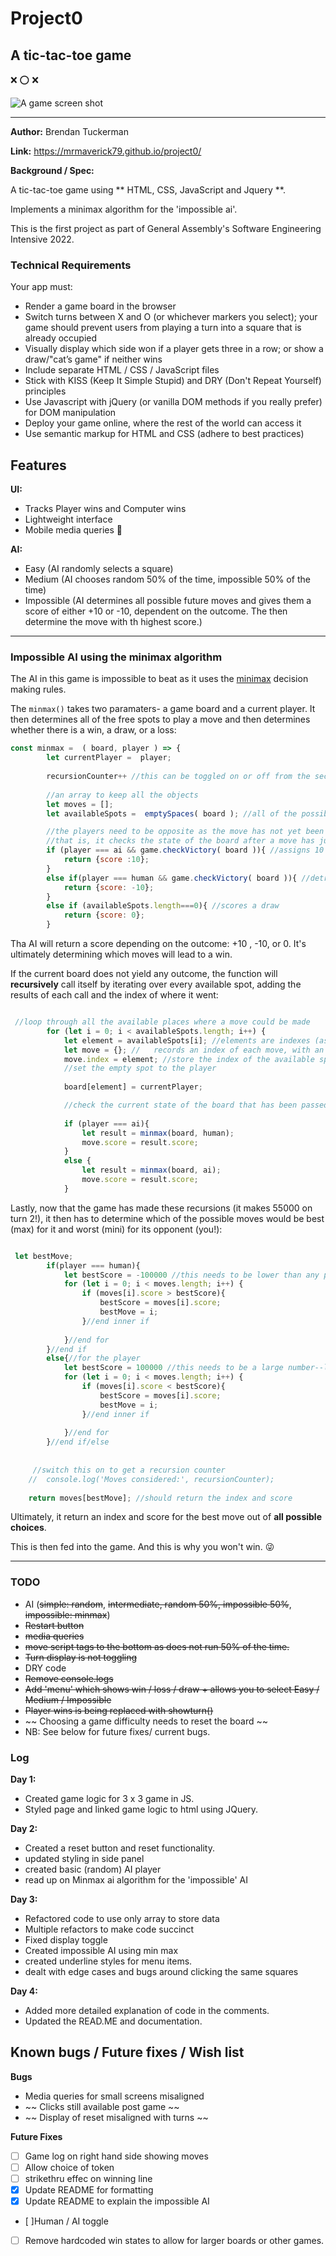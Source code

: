 # Project0
## A tic-tac-toe game
 
:x: :o: :x:

![A game screen shot](https://github.com/MrMaverick79/MrMaverick79.github.io/blob/main/images/TTT-screenshot.png)

----

**Author:** Brendan Tuckerman

**Link:** https://mrmaverick79.github.io/project0/

**Background / Spec:** 

A tic-tac-toe game using ** HTML, CSS, JavaScript and Jquery **.

Implements a minimax algorithm for the 'impossible ai'.

This is the first project as part of General Assembly's Software Engineering Intensive 2022. 

### Technical Requirements

Your app must:

- Render a game board in the browser
- Switch turns between X and O (or whichever markers you select); your game should prevent users from playing a turn into a square that is already occupied
- Visually display which side won if a player gets three in a row; or show a draw/"cat’s game" if neither wins
- Include separate HTML / CSS / JavaScript files
- Stick with KISS (Keep It Simple Stupid) and DRY (Don't Repeat Yourself) principles
- Use Javascript with jQuery (or vanilla DOM methods if you really prefer) for DOM manipulation
- Deploy your game online, where the rest of the world can access it
- Use semantic markup for HTML and CSS (adhere to best practices)

## Features


**UI:**
- Tracks Player wins and Computer wins
- Lightweight interface
- Mobile media queries :iphone:

**AI:**
- Easy (AI randomly selects a square)
- Medium (AI chooses random 50% of the time, impossible 50% of the time)
- Impossible (AI determines all possible future moves and gives them a score of either +10 or -10, dependent on the outcome. The then determine the move with th highest score.)



---

### Impossible AI using the minimax algorithm

The AI in this game is impossible to beat as it uses the [minimax](https://en.wikipedia.org/wiki/Minimax) decision making rules. 

The `minmax()` takes two paramaters- a game board and a current player. It then determines all of the free spots to play a move and then determines whether there is a win, a draw, or a loss:

~~~javascript
const minmax =  ( board, player ) => {
        let currentPlayer =  player;
        
        recursionCounter++ //this can be toggled on or off from the second last line of this function.
        
        //an array to keep all the objects
        let moves = [];
        let availableSpots =  emptySpaces( board ); //all of the possible moves on the board.

        //the players need to be opposite as the move has not yet been made
        //that is, it checks the state of the board after a move has just been made
        if (player === ai && game.checkVictory( board )){ //assigns 10 points for an ai victory
            return {score :10};
        }
        else if(player === human && game.checkVictory( board )){ //detracts 10 points for a human victory
            return {score: -10};
        }
        else if (availableSpots.length===0){ //scores a draw 
            return {score: 0};
        }
~~~

Tha AI will return a score depending on the outcome: +10 , -10, or 0. It's ultimately determining which moves will lead to a win.

If the current board does not yield any outcome, the function will **recursively** call itself by iterating over every available spot, adding the results of each call and the index of where it went:

~~~javascript

 //loop through all the available places where a move could be made
        for (let i = 0; i < availableSpots.length; i++) {
            let element = availableSpots[i]; //elements are indexes (as #s) relating to a position on the gameboard. I.e a number--NOT the actual board spot
            let move = {}; //   records an index of each move, with an index and a score(if possible)
            move.index = element; //store the index of the available spot
            //set the empty spot to the player
            
            board[element] = currentPlayer;

            //check the current state of the board that has been passed in to see if any of the end game states have been met
    
            if (player === ai){
                let result = minmax(board, human);
                move.score = result.score;
            }
            else {
                let result = minmax(board, ai);
                move.score = result.score; 
            }

~~~

Lastly, now that the game has made these recursions (it makes 55000 on turn 2!), it then has to determine which of the possible moves would be best (max) for it and worst (mini) for its opponent (you!):

~~~javascript

 let bestMove;
        if(player === human){
            let bestScore = -100000 //this needs to be lower than any possible loss moves.
            for (let i = 0; i < moves.length; i++) {
                if (moves[i].score > bestScore){
                    bestScore = moves[i].score;
                    bestMove = i;
                }//end inner if
                
            }//end for
        }//end if
        else{//for the player
            let bestScore = 100000 //this needs to be a large number--larger than the possible win.
            for (let i = 0; i < moves.length; i++) {
                if (moves[i].score < bestScore){
                    bestScore = moves[i].score;
                    bestMove = i;
                }//end inner if
                
            }//end for
        }//end if/else
    
    
     //switch this on to get a recursion counter
    //  console.log('Moves considered:', recursionCounter);
    
    return moves[bestMove]; //should return the index and score
~~~

Ultimately, it return an index and score for the best move out of **all possible choices**. 

This is then fed into the game. And this is why you won't win. :stuck_out_tongue_winking_eye:


---



### TODO

 - AI (~~simple: random~~, ~~intermediate, random 50%, impossible 50%~~, ~~impossible: minmax~~)
 - ~~Restart button~~
 - ~~media queries~~
 - ~~move script tags to the bottom as does not run 50% of the time.~~
 - ~~Turn display is not toggling~~
 - DRY code
 - ~~Remove console.logs~~
 - ~~Add 'menu' which shows win / loss / draw + allows you to select Easy / Medium / Impossible~~
 - ~~Player wins is being replaced with showturn()~~
 - ~~ Choosing a game difficulty needs to reset the board ~~
 - NB: See below for future fixes/ current bugs.
 

 ### Log

 **Day 1:** 

 - Created game logic for 3 x 3 game in JS.
 - Styled page and linked game logic to html using JQuery.

 **Day 2:**

- Created a reset button and reset functionality.
- updated styling in side panel
- created basic (random) AI player
- read up on Minmax ai algorithm for the 'impossible' AI

**Day 3:**

- Refactored code to use only array to store data
- Multiple refactors to make code succinct
- Fixed display toggle
- Created impossible AI using min max
- created underline styles for menu items.
- dealt with edge cases and bugs around clicking the same squares

**Day 4:**

- Added more detailed explanation of code in the comments.
- Updated the READ.ME and documentation.

## Known bugs / Future fixes / Wish list


**Bugs**
- Media queries for small screens misaligned
- ~~ Clicks still available post game ~~
- ~~ Display of reset misaligned with turns ~~

**Future Fixes**
- [ ] Game log on right hand side showing moves
- [ ] Allow choice of token
- [ ] strikethru effec on winning line
- [x] Update README for formatting
- [x] Update README to explain the impossible AI
- [ ]Human / AI toggle
- [ ] Remove hardcoded win states to allow for larger boards or other games.
